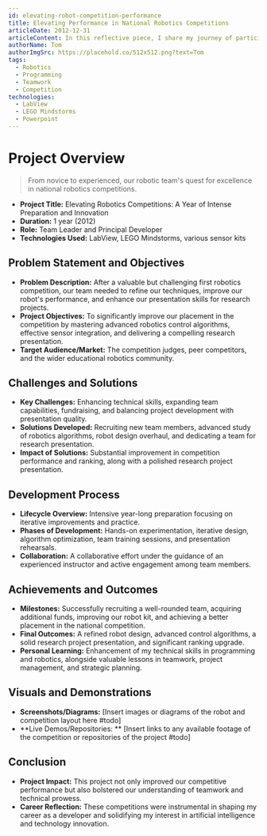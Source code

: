 ```yaml
---
id: elevating-robot-competition-performance
title: Elevating Performance in National Robotics Competitions
articleDate: 2012-12-31
articleContent: In this reflective piece, I share my journey of participating in rigorous national robotics competitions, detailing the challenges faced, the strategies employed to overcome them, and the learning experience it provided for my team and myself.
authorName: Tom
authorImgSrc: https://placehold.co/512x512.png?text=Tom
tags:
  - Robotics
  - Programming
  - Teamwork
  - Competition
technologies:
  - LabView
  - LEGO Mindstorms
  - Powerpoint
---
```


# Project Overview

> From novice to experienced, our robotic team's quest for excellence in national robotics competitions.

- **Project Title:** Elevating Robotics Competitions: A Year of Intense Preparation and Innovation
- **Duration:** 1 year (2012)
- **Role:** Team Leader and Principal Developer
- **Technologies Used:** LabView, LEGO Mindstorms, various sensor kits

## Problem Statement and Objectives

- **Problem Description:** After a valuable but challenging first robotics competition, our team needed to refine our
  techniques, improve our robot's performance, and enhance our presentation skills for research projects.
- **Project Objectives:** To significantly improve our placement in the competition by mastering advanced robotics
  control algorithms, effective sensor integration, and delivering a compelling research presentation.
- **Target Audience/Market:** The competition judges, peer competitors, and the wider educational robotics community.

## Challenges and Solutions

- **Key Challenges:** Enhancing technical skills, expanding team capabilities, fundraising, and balancing project
  development with presentation quality.
- **Solutions Developed:** Recruiting new team members, advanced study of robotics algorithms, robot design overhaul,
  and dedicating a team for research presentation.
- **Impact of Solutions:** Substantial improvement in competition performance and ranking, along with a polished
  research project presentation.

## Development Process

- **Lifecycle Overview:** Intensive year-long preparation focusing on iterative improvements and practice.
- **Phases of Development:** Hands-on experimentation, iterative design, algorithm optimization, team training sessions,
  and presentation rehearsals.
- **Collaboration:** A collaborative effort under the guidance of an experienced instructor and active engagement among
  team members.

## Achievements and Outcomes

- **Milestones:** Successfully recruiting a well-rounded team, acquiring additional funds, improving our robot kit, and
  achieving a better placement in the national competition.
- **Final Outcomes:** A refined robot design, advanced control algorithms, a solid research project presentation, and
  significant ranking upgrade.
- **Personal Learning:** Enhancement of my technical skills in programming and robotics, alongside valuable lessons in
  teamwork, project management, and strategic planning.

## Visuals and Demonstrations

- **Screenshots/Diagrams:** [Insert images or diagrams of the robot and competition layout here #todo]
- **Live Demos/Repositories:
  ** [Insert links to any available footage of the competition or repositories of the project #todo]

## Conclusion

- **Project Impact:** This project not only improved our competitive performance but also bolstered our understanding of
  teamwork and technical prowess.
- **Career Reflection:** These competitions were instrumental in shaping my career as a developer and solidifying my
  interest in artificial intelligence and technology innovation.
